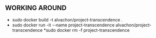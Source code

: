 ## WORKING AROUND
* sudo docker build -t alvachon/project-transcendence .
* sudo docker run -it --name project-transcendence alvachon/project-transcendence
*sudo docker rm -f project-transcendence
